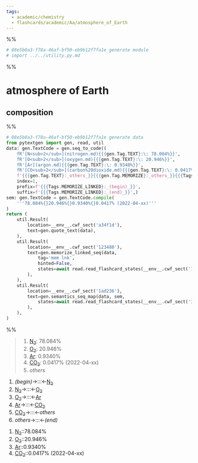 ```yaml
---
tags:
  - academic/chemistry
  - flashcards/academic/Aa/atmosphere_of_Earth
---
```


%%
```Python
# 08e5b0a3-f78a-46af-bf50-eb9b12f7fa1e generate module
# import ../../utility.py.md
```
%%

# atmosphere of Earth

## composition

%%
```Python
# 08e5b0a3-f78a-46af-bf50-eb9b12f7fa1e generate data
from pytextgen import gen, read, util
data: gen.TextCode = gen.seq_to_code((
	fR'[N<sub>2</sub>](nitrogen.md){{{gen.Tag.TEXT}:\: 78.084%}}',
	fR'[O<sub>2</sub>](oxygen.md){{{gen.Tag.TEXT}:\: 20.946%}}',
	fR'[Ar](argon.md){{{gen.Tag.TEXT}:\: 0.9340%}}',
	fR'[CO<sub>2</sub>](carbon%20dioxide.md){{{gen.Tag.TEXT}:\: 0.0417% (2022-04-xx)}}',
	f'{{{gen.Tag.TEXT}:_others_}}{{{gen.Tag.MEMORIZE}:_others_}}{{{Tags.MEMORIZE_LINKED}:_others_}}',),
	index=1,
	prefix=f'{{{Tags.MEMORIZE_LINKED}:_(begin)_}}',
	suffix=f'{{{Tags.MEMORIZE_LINKED}:_(end)_}}',)
sem: gen.TextCode = gen.TextCode.compile(
	'''78.084%{}20.946%{}0.9340%{}0.0417% (2022-04-xx)'''
)
return (
	util.Result(
		location=__env__.cwf_sect('a34f1d'),
		text=gen.quote_text(data),
	),
	util.Result(
		location=__env__.cwf_sect('123480'),
		text=gen.memorize_linked_seq(data,
			tag='mem lnk',
			hinted=False,
			states=await read.read_flashcard_states(__env__.cwf_sect('123480')),
		),
	),
	util.Result(
		location=__env__.cwf_sect('1ad236'),
		text=gen.semantics_seq_map(data, sem,
			states=await read.read_flashcard_states(__env__.cwf_sect('1ad236')),
		),
	),
)
```
%%

<!--08e5b0a3-f78a-46af-bf50-eb9b12f7fa1e generate section="a34f1d"--><!-- The following content is generated at 2023-03-14T22:09:57.723829+08:00. Any edits will be overridden! -->

> 1. [N<sub>2</sub>](nitrogen.md): 78.084%
> 2. [O<sub>2</sub>](oxygen.md): 20.946%
> 3. [Ar](argon.md): 0.9340%
> 4. [CO<sub>2</sub>](carbon%20dioxide.md): 0.0417% (2022-04-xx)
> 5. _others_

<!--/08e5b0a3-f78a-46af-bf50-eb9b12f7fa1e-->

<!--08e5b0a3-f78a-46af-bf50-eb9b12f7fa1e generate section="123480"--><!-- The following content is generated at 2023-03-14T22:09:57.737978+08:00. Any edits will be overridden! -->

1. _(begin)_→:::←[N<sub>2</sub>](nitrogen.md)
2. [N<sub>2</sub>](nitrogen.md)→:::←[O<sub>2</sub>](oxygen.md)
3. [O<sub>2</sub>](oxygen.md)→:::←[Ar](argon.md)
4. [Ar](argon.md)→:::←[CO<sub>2</sub>](carbon%20dioxide.md)
5. [CO<sub>2</sub>](carbon%20dioxide.md)→:::←_others_
6. _others_→:::←_(end)_

<!--/08e5b0a3-f78a-46af-bf50-eb9b12f7fa1e-->

<!--08e5b0a3-f78a-46af-bf50-eb9b12f7fa1e generate section="1ad236"--><!-- The following content is generated at 2023-03-14T22:09:57.767517+08:00. Any edits will be overridden! -->

1. [N<sub>2</sub>](nitrogen.md)::78.084%
2. [O<sub>2</sub>](oxygen.md)::20.946%
3. [Ar](argon.md)::0.9340%
4. [CO<sub>2</sub>](carbon%20dioxide.md)::0.0417% (2022-04-xx)

<!--/08e5b0a3-f78a-46af-bf50-eb9b12f7fa1e-->
